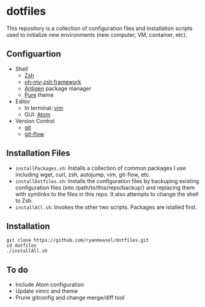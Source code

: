 # dotfiles
This repository is a collection of configuration files and installation scripts used to initialize new environments (new computer, VM, container, etc). 

## Configuartion

- Shell
  - [Zsh](http://www.zsh.org/)
  - [oh-my-zsh framework](https://github.com/robbyrussell/oh-my-zsh) 
  - [Antigen](https://github.com/zsh-users/antigen) package manager
  - [Pure](https://github.com/sindresorhus/pure) theme
- Editor
  - In terminal: [vim](http://www.vim.org/)
  - GUI: [Atom](https://atom.io/)
- Version Control
  - [git](https://git-scm.com/)
  - [git-flow](https://github.com/nvie/gitflow)

## Installation Files

- `installPackages.sh`: Installs a collection of common packages I use including wget, curl, zsh, autojump, vim, git-flow, etc.
- `installDotfiles.sh`: Installs the configuration files by backuping existing configuration files 
(into /path/to/this/repo/backup/) and replacing them with symlinks to the files in this repo. It also
attempts to change the shell to Zsh.
- `installAll.sh`: Invokes the other two scripts. Packages are istalled first. 


## Installation

```Shell
git clone https://github.com/ryanmeasel/dotfiles.git
cd dotfiles
./installAll.sh
```

## To do

- Include Atom configuration
- Update vimrc and theme
- Prune gitconfig and change merge/diff tool
